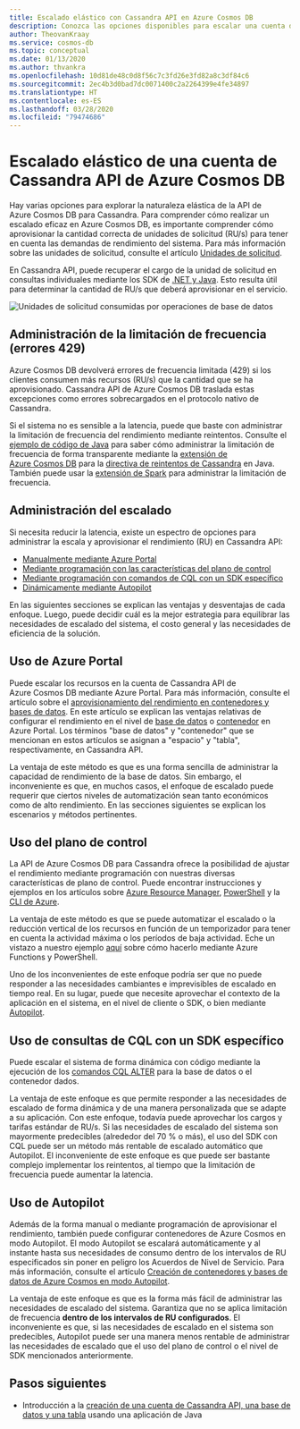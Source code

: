 ```yaml
---
title: Escalado elástico con Cassandra API en Azure Cosmos DB
description: Conozca las opciones disponibles para escalar una cuenta de Cassandra API de Azure Cosmos DB y sus ventajas y desventajas
author: TheovanKraay
ms.service: cosmos-db
ms.topic: conceptual
ms.date: 01/13/2020
ms.author: thvankra
ms.openlocfilehash: 10d81de48c0d8f56c7c3fd26e3fd82a8c3df84c6
ms.sourcegitcommit: 2ec4b3d0bad7dc0071400c2a2264399e4fe34897
ms.translationtype: HT
ms.contentlocale: es-ES
ms.lasthandoff: 03/28/2020
ms.locfileid: "79474686"
---
```

# <a name="elastically-scale-an-azure-cosmos-db-cassandra-api-account"></a>Escalado elástico de una cuenta de Cassandra API de Azure Cosmos DB

Hay varias opciones para explorar la naturaleza elástica de la API de Azure Cosmos DB para Cassandra. Para comprender cómo realizar un escalado eficaz en Azure Cosmos DB, es importante comprender cómo aprovisionar la cantidad correcta de unidades de solicitud (RU/s) para tener en cuenta las demandas de rendimiento del sistema. Para más información sobre las unidades de solicitud, consulte el artículo [Unidades de solicitud](request-units.md). 

En Cassandra API, puede recuperar el cargo de la unidad de solicitud en consultas individuales mediante los SDK de [.NET y Java](https://docs.microsoft.com/azure/cosmos-db/find-request-unit-charge#cassandra-api). Esto resulta útil para determinar la cantidad de RU/s que deberá aprovisionar en el servicio.

![Unidades de solicitud consumidas por operaciones de base de datos](./media/request-units/request-units.png)

## <a name="handling-rate-limiting-429-errors"></a>Administración de la limitación de frecuencia (errores 429)

Azure Cosmos DB devolverá errores de frecuencia limitada (429) si los clientes consumen más recursos (RU/s) que la cantidad que se ha aprovisionado. Cassandra API de Azure Cosmos DB traslada estas excepciones como errores sobrecargados en el protocolo nativo de Cassandra. 

Si el sistema no es sensible a la latencia, puede que baste con administrar la limitación de frecuencia del rendimiento mediante reintentos. Consulte el [ejemplo de código de Java](https://github.com/Azure-Samples/azure-cosmos-cassandra-java-retry-sample) para saber cómo administrar la limitación de frecuencia de forma transparente mediante la [extensión de Azure Cosmos DB](https://github.com/Azure/azure-cosmos-cassandra-extensions) para la [directiva de reintentos de Cassandra](https://docs.datastax.com/en/developer/java-driver/4.4/manual/core/retries/) en Java. También puede usar la [extensión de Spark](https://mvnrepository.com/artifact/com.microsoft.azure.cosmosdb/azure-cosmos-cassandra-spark-helper) para administrar la limitación de frecuencia.

## <a name="manage-scaling"></a>Administración del escalado

Si necesita reducir la latencia, existe un espectro de opciones para administrar la escala y aprovisionar el rendimiento (RU) en Cassandra API:

* [Manualmente mediante Azure Portal](#use-azure-portal)
* [Mediante programación con las características del plano de control](#use-control-plane)
* [Mediante programación con comandos de CQL con un SDK específico](#use-cql-queries)
* [Dinámicamente mediante Autopilot](#use-autopilot)

En las siguientes secciones se explican las ventajas y desventajas de cada enfoque. Luego, puede decidir cuál es la mejor estrategia para equilibrar las necesidades de escalado del sistema, el costo general y las necesidades de eficiencia de la solución.

## <a name="use-the-azure-portal"></a><a id="use-azure-portal"></a>Uso de Azure Portal

Puede escalar los recursos en la cuenta de Cassandra API de Azure Cosmos DB mediante Azure Portal. Para más información, consulte el artículo sobre el [aprovisionamiento del rendimiento en contenedores y bases de datos](set-throughput.md). En este artículo se explican las ventajas relativas de configurar el rendimiento en el nivel de [base de datos](set-throughput.md#set-throughput-on-a-database) o [contenedor](set-throughput.md#set-throughput-on-a-container) en Azure Portal. Los términos "base de datos" y "contenedor" que se mencionan en estos artículos se asignan a "espacio" y "tabla", respectivamente, en Cassandra API.

La ventaja de este método es que es una forma sencilla de administrar la capacidad de rendimiento de la base de datos. Sin embargo, el inconveniente es que, en muchos casos, el enfoque de escalado puede requerir que ciertos niveles de automatización sean tanto económicos como de alto rendimiento. En las secciones siguientes se explican los escenarios y métodos pertinentes.

## <a name="use-the-control-plane"></a><a id="use-control-plane"></a>Uso del plano de control

La API de Azure Cosmos DB para Cassandra ofrece la posibilidad de ajustar el rendimiento mediante programación con nuestras diversas características de plano de control. Puede encontrar instrucciones y ejemplos en los artículos sobre [Azure Resource Manager](manage-cassandra-with-resource-manager.md), [PowerShell](powershell-samples-cassandra.md) y la [CLI de Azure](cli-samples-cassandra.md).

La ventaja de este método es que se puede automatizar el escalado o la reducción vertical de los recursos en función de un temporizador para tener en cuenta la actividad máxima o los períodos de baja actividad. Eche un vistazo a nuestro ejemplo [aquí](https://github.com/Azure-Samples/azure-cosmos-throughput-scheduler) sobre cómo hacerlo mediante Azure Functions y PowerShell.

Uno de los inconvenientes de este enfoque podría ser que no puede responder a las necesidades cambiantes e imprevisibles de escalado en tiempo real. En su lugar, puede que necesite aprovechar el contexto de la aplicación en el sistema, en el nivel de cliente o SDK, o bien mediante [Autopilot](provision-throughput-autopilot.md).

## <a name="use-cql-queries-with-a-specific-sdk"></a><a id="use-cql-queries"></a>Uso de consultas de CQL con un SDK específico

Puede escalar el sistema de forma dinámica con código mediante la ejecución de los [comandos CQL ALTER](cassandra-support.md#keyspace-and-table-options) para la base de datos o el contenedor dados.

La ventaja de este enfoque es que permite responder a las necesidades de escalado de forma dinámica y de una manera personalizada que se adapte a su aplicación. Con este enfoque, todavía puede aprovechar los cargos y tarifas estándar de RU/s. Si las necesidades de escalado del sistema son mayormente predecibles (alrededor del 70 % o más), el uso del SDK con CQL puede ser un método más rentable de escalado automático que Autopilot. El inconveniente de este enfoque es que puede ser bastante complejo implementar los reintentos, al tiempo que la limitación de frecuencia puede aumentar la latencia.

## <a name="use-autopilot"></a><a id="use-autopilot"></a>Uso de Autopilot

Además de la forma manual o mediante programación de aprovisionar el rendimiento, también puede configurar contenedores de Azure Cosmos en modo Autopilot. El modo Autopilot se escalará automáticamente y al instante hasta sus necesidades de consumo dentro de los intervalos de RU especificados sin poner en peligro los Acuerdos de Nivel de Servicio. Para más información, consulte el artículo [Creación de contenedores y bases de datos de Azure Cosmos en modo Autopilot](provision-throughput-autopilot.md).

La ventaja de este enfoque es que es la forma más fácil de administrar las necesidades de escalado del sistema. Garantiza que no se aplica limitación de frecuencia **dentro de los intervalos de RU configurados**. El inconveniente es que, si las necesidades de escalado en el sistema son predecibles, Autopilot puede ser una manera menos rentable de administrar las necesidades de escalado que el uso del plano de control o el nivel de SDK mencionados anteriormente.

## <a name="next-steps"></a>Pasos siguientes

- Introducción a la [creación de una cuenta de Cassandra API, una base de datos y una tabla](create-cassandra-api-account-java.md) usando una aplicación de Java
